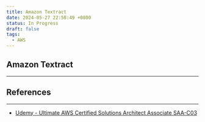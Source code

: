 ```yaml
---
title: Amazon Textract
date: 2024-05-27 22:58:49 +0800
status: In Progress
draft: false
tags:
  - AWS
---
```

## Amazon Textract
---


## References
---
- [Udemy - Ultimate AWS Certified Solutions Architect Associate SAA-C03](https://www.udemy.com/course/aws-certified-solutions-architect-associate-saa-c03)
